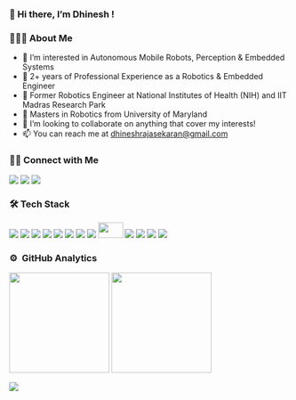 ### 👋 Hi there, I’m Dhinesh !

### 👨🏻‍💻 About Me

- 👀 I’m interested in Autonomous Mobile Robots, Perception & Embedded Systems
- 💼 2+ years of Professional Experience as a Robotics & Embedded Engineer
- 🤖 Former Robotics Engineer at National Institutes of Health (NIH) and IIT Madras Research Park
- 🏫 Masters in Robotics from University of Maryland
- 👯 I’m looking to collaborate on anything that cover my interests!
- 📫 You can reach me at [dhineshrajasekaran@gmail.com](mailto:dhineshrajasekaran@gmail.com)

### 🤝🏻 Connect with Me

<p align="left">
<a href="https://www.linkedin.com/in/dr24/"><img src="https://img.shields.io/badge/-LinkedIn-0077B5?style=for-the-badge&logo=Linkedin&logoColor=white"/></a>
<a href="mailto:dhineshrajasekaran@gmail.com"><img src="https://img.shields.io/badge/-Email-D14836?style=for-the-badge&logo=Gmail&logoColor=white"/></a>
<a href="https://www.instagram.com/_dhinesh_._._/"><img src="https://img.shields.io/badge/-Instagram-E4405F?style=for-the-badge&logo=Instagram&logoColor=white"/></a>
</p>

### 🛠 Tech Stack

<img src="https://img.shields.io/badge/Python-3776AB?style=for-the-badge&logo=python&logoColor=white"> <img src="https://img.shields.io/badge/C-00599C?style=for-the-badge&logo=c&logoColor=white"> <img src="https://img.shields.io/badge/C%2B%2B-00599C?style=for-the-badge&logo=c%2B%2B&logoColor=white">  <img src="https://img.shields.io/badge/ros-%230A0FF9.svg?style=for-the-badge&logo=ros&logoColor=white"> <img src="https://img.shields.io/badge/PyTorch-EE4C2C?style=for-the-badge&logo=PyTorch&logoColor=white"> <img src="https://img.shields.io/badge/Numpy-777BB4?style=for-the-badge&logo=numpy&logoColor=white">  <img src="https://img.shields.io/badge/OpenCV-27338e?style=for-the-badge&logo=OpenCV&logoColor=white"> <img src="https://img.shields.io/badge/-Git-05122A?style=for-the-badge&logo=git"> <img src="https://user-images.githubusercontent.com/40200916/183264814-f13b2403-10c2-47b4-863c-353aafc0a42d.jpeg" height="28" width="45" /> <img src="https://img.shields.io/badge/-Visual%20Studio%20Code-05122A?style=for-the-badge&logo=visual-studio-code&logoColor=007ACC"> <img src="https://img.shields.io/badge/-Illustrator-05122A?style=for-the-badge&logo=adobe-illustrator"> <img src="https://img.shields.io/badge/-Photoshop-05122A?style=for-the-badge&logo=adobe-photoshop"> <img src="https://img.shields.io/badge/-Arduino-00979D?style=for-the-badge&logo=Arduino&logoColor=white">


### ⚙️ &nbsp;GitHub Analytics
<!-- ![Dhinesh's github stats](https://github-readme-stats.vercel.app/api?username=stark-2000&show_icons=true&theme=radical) -->
<img height="180em" src="https://github-readme-stats.vercel.app/api?username=stark-2000&show_icons=true&theme=radical"> <img height="180em" src="https://github-readme-stats-eight-theta.vercel.app/api/top-langs/?username=stark-2000&layout=compact&langs_count=8&theme=algolia"> 

<p align="left">
<img src="https://komarev.com/ghpvc/?username=stark-2000&color=blueviolet&&style=for-the-badge">
</p>
